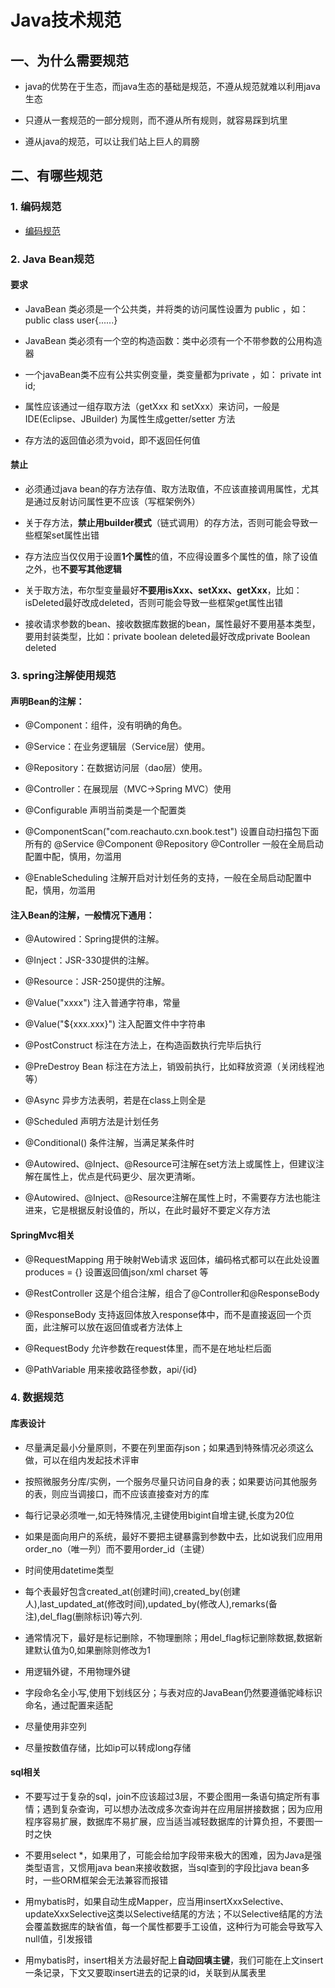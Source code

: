 # Java技术规范

## 一、为什么需要规范

* java的优势在于生态，而java生态的基础是规范，不遵从规范就难以利用java生态

* 只遵从一套规范的一部分规则，而不遵从所有规则，就容易踩到坑里

* 遵从java的规范，可以让我们站上巨人的肩膀

## 二、有哪些规范

### 1. 编码规范

* [编码规范](https://github.com/alibaba/p3c/blob/master/%E9%98%BF%E9%87%8C%E5%B7%B4%E5%B7%B4Java%E5%BC%80%E5%8F%91%E6%89%8B%E5%86%8C%EF%BC%88%E7%BA%AA%E5%BF%B5%E7%89%88%EF%BC%89.pdf)

### 2. Java Bean规范

#### 要求

* JavaBean 类必须是一个公共类，并将类的访问属性设置为 public  ，如： public class user{......}

* JavaBean 类必须有一个空的构造函数：类中必须有一个不带参数的公用构造器

* 一个javaBean类不应有公共实例变量，类变量都为private  ，如： private int id;

* 属性应该通过一组存取方法（getXxx 和 setXxx）来访问，一般是IDE(Eclipse、JBuilder) 为属性生成getter/setter 方法

* 存方法的返回值必须为void，即不返回任何值

#### 禁止

* 必须通过java bean的存方法存值、取方法取值，不应该直接调用属性，尤其是通过反射访问属性更不应该（写框架例外）

* 关于存方法，**禁止用builder模式**（链式调用）的存方法，否则可能会导致一些框架set属性出错

* 存方法应当仅仅用于设置**1个属性**的值，不应得设置多个属性的值，除了设值之外，也**不要写其他逻辑**

* 关于取方法，布尔型变量最好**不要用isXxx、setXxx、getXxx**，比如：isDeleted最好改成deleted，否则可能会导致一些框架get属性出错

* 接收请求参数的bean、接收数据库数据的bean，属性最好不要用基本类型，要用封装类型，比如：private boolean deleted最好改成private Boolean deleted

### 3. spring注解使用规范

#### 声明Bean的注解：

* @Component：组件，没有明确的角色。

* @Service：在业务逻辑层（Service层）使用。

* @Repository：在数据访问层（dao层）使用。

* @Controller：在展现层（MVC→Spring MVC）使用

* @Configurable 声明当前类是一个配置类

* @ComponentScan("com.reachauto.cxn.book.test")  设置自动扫描包下面所有的 @Service @Component @Repository @Controller 一般在全局启动配置中配，慎用，勿滥用

* @EnableScheduling 注解开启对计划任务的支持，一般在全局启动配置中配，慎用，勿滥用

#### 注入Bean的注解，一般情况下通用：

* @Autowired：Spring提供的注解。

* @Inject：JSR-330提供的注解。

* @Resource：JSR-250提供的注解。

* @Value("xxxx") 注入普通字符串，常量

*  @Value("${xxx.xxx}") 注入配置文件中字符串

*  @PostConstruct 标注在方法上，在构造函数执行完毕后执行

* @PreDestroy Bean 标注在方法上，销毁前执行，比如释放资源（关闭线程池等）

* @Async 异步方法表明，若是在class上则全是

* @Scheduled 声明方法是计划任务

* @Conditional() 条件注解，当满足某条件时

* @Autowired、@Inject、@Resource可注解在set方法上或属性上，但建议注解在属性上，优点是代码更少、层次更清晰。

* @Autowired、@Inject、@Resource注解在属性上时，不需要存方法也能注进来，它是根据反射设值的，所以，在此时最好不要定义存方法

#### SpringMvc相关

* @RequestMapping 用于映射Web请求 返回体，编码格式都可以在此处设置 produces = {} 设置返回值json/xml charset 等

* @RestController 这是个组合注解，组合了@Controller和@ResponseBody

* @ResponseBody 支持返回体放入response体中，而不是直接返回一个页面，此注解可以放在返回值或者方法体上

* @RequestBody 允许参数在request体里，而不是在地址栏后面

* @PathVariable 用来接收路径参数，api/{id}

### 4. 数据规范

#### 库表设计

* 尽量满足最小分量原则，不要在列里面存json；如果遇到特殊情况必须这么做，可以在组内发起技术评审

* 按照微服务分库/实例，一个服务尽量只访问自身的表；如果要访问其他服务的表，则应当调接口，而不应该直接查对方的库

* 每行记录必须唯一,如无特殊情况,主键使用bigint自增主键,长度为20位

* 如果是面向用户的系统，最好不要把主键暴露到参数中去，比如说我们应用用order_no（唯一列）而不要用order_id（主键）

* 时间使用datetime类型

* 每个表最好包含created_at(创建时间),created_by(创建人),last_updated_at(修改时间),updated_by(修改人),remarks(备注),del_flag(删除标识)等六列.

* 通常情况下，最好是标记删除，不物理删除；用del_flag标记删除数据,数据新建默认值为0,如果删除则修改为1

* 用逻辑外键，不用物理外键

* 字段命名全小写,使用下划线区分；与表对应的JavaBean仍然要遵循驼峰标识命名，通过配置来适配

* 尽量使用非空列

* 尽量按数值存储，比如ip可以转成long存储


#### sql相关

* 不要写过于复杂的sql，join不应该超过3层，不要企图用一条语句搞定所有事情；遇到复杂查询，可以想办法改成多次查询并在应用层拼接数据；因为应用程序容易扩展，数据库不易扩展，应当适当减轻数据库的计算负担，不要图一时之快

* 不要用select \*，如果用了，可能会给加字段带来极大的困难，因为Java是强类型语言，又惯用java bean来接收数据，当sql查到的字段比java bean多时，一些ORM框架会无法兼容而报错

* 用mybatis时，如果自动生成Mapper，应当用insertXxxSelective、updateXxxSelective这类以Selective结尾的方法；不以Selective结尾的方法会覆盖数据库的缺省值，每一个属性都要手工设值，这种行为可能会导致写入null值，引发报错

* 用mybatis时，insert相关方法最好配上**自动回填主键**，我们可能在上文insert一条记录，下文又要取insert进去的记录的id，关联到从属表里
